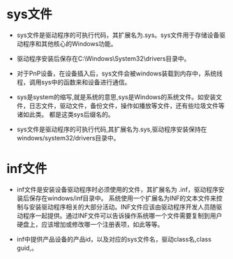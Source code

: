 # sys文件

* sys文件是驱动程序的可执行代码，其扩展名为.sys。sys文件用于存储设备驱动程序和其他核心的Windows功能。

* 驱动程序安装后保存在C:\Windows\System32\drivers目录中。

* 对于PnP设备，在设备插入后，sys文件会被windows装载到内存中，系统线程，调用sys中的函数来和设备进行通信。

* sys是system的缩写,就是系统的意思,sys是Windows的系统文件。如安装文件，日志文件，驱动文件，备份文件，操作如播放等文件，还有些垃圾文件等诸如此类。 都是这类sys后缀名的。

* sys文件是驱动程序的可执行代码,其扩展名为.sys,驱动程序安装保持在windows/system32/drivers目录中。


# inf文件

* inf文件是安装设备驱动程序时必须使用的文件，其扩展名为 .inf，驱动程序安装后保存在windows/inf目录中。 系统使用一个扩展名为INF的文本文件来控制与安装驱动程序相关的大部分活动。INF文件应该由驱动程序开发人员随驱动程序一起提供。通过INF文件可以告诉操作系统哪一个文件需要复制到用户硬盘上，应该增加或修改哪一个注册表项，如此等等。 

* inf中提供产品设备的产品id，以及对应的sys文件名，驱动class名,class guid,。

